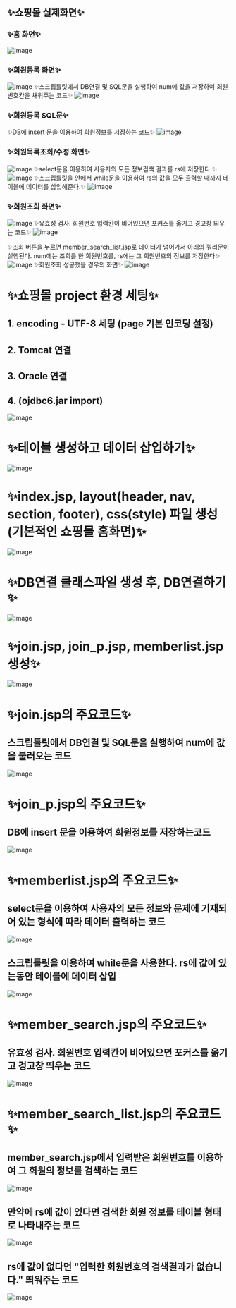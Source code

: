 ## ✨쇼핑몰 실제화면✨
### ✨홈 화면✨
![image](https://github.com/whasdnck/shoppingmall/assets/127116197/b0da942c-5b75-4040-bd59-0f506801a4a8)
### ✨회원등록 화면✨
![image](https://github.com/whasdnck/shoppingmall/assets/127116197/c3ff2510-a346-4fc3-ab63-1acdf6cb714b)
✨스크립틀릿에서 DB연결 및 SQL문을 실행하여 num에 값을 저장하여 회원번호칸을 채워주는 코드✨
![image](https://github.com/whasdnck/shoppingmall/assets/127116197/dd68d1ff-a114-484a-b0e2-869fcaa40c15)
### ✨회원등록 SQL문✨
✨DB에 insert 문을 이용하여 회원정보를 저장하는 코드✨
![image](https://github.com/whasdnck/shoppingmall/assets/127116197/a157decf-9b34-4229-b8d2-45a2ad4f397e)
### ✨회원목록조회/수정 화면✨
![image](https://github.com/whasdnck/shoppingmall/assets/127116197/e7e5d068-ce7e-4922-b3ce-7cb11f855174)
✨select문을 이용하여 사용자의 모든 정보검색 결과를 rs에 저장한다.✨
![image](https://github.com/whasdnck/shoppingmall/assets/127116197/012e9def-3ef8-419d-9bd2-86ee3f292cd8)
✨스크립틀릿을 안에서 while문을 이용하여 rs의 값을 모두 출력할 때까지 테이블에 데이터를 삽입해준다.✨
![image](https://github.com/whasdnck/shoppingmall/assets/127116197/20a66a95-3587-4acc-8b8a-791a903ef9e3)
### ✨회원조회 화면✨
![image](https://github.com/whasdnck/shoppingmall/assets/127116197/e02d0247-7340-469a-aaba-d71fae9a8449)
✨유효성 검사. 회원번호 입력칸이 비어있으면 포커스를 옮기고 경고창 띄우는 코드✨
![image](https://github.com/whasdnck/shoppingmall/assets/127116197/2fd16855-8bb0-456d-b7ca-fbacbcb04411)

✨조회 버튼을 누르면 member_search_list.jsp로 데이터가 넘어가서 아래의 쿼리문이 실행된다.
num에는 조회를 한 회원번호를, rs에는 그 회원번호의 정보를 저장한다✨
![image](https://github.com/whasdnck/shoppingmall/assets/127116197/06bfbd59-1eee-41b4-b263-43a3f880e035)
✨회원조회 성공했을 경우의 화면✨
![image](https://github.com/whasdnck/shoppingmall/assets/127116197/6ec32db7-55f0-4c3d-b593-d1d3d3ddbad7)

# ✨쇼핑몰 project 환경 세팅✨
## 1. encoding - UTF-8 세팅 (page 기본 인코딩 설정)
## 2. Tomcat 연결
## 3. Oracle 연결
## 4. (ojdbc6.jar import)
![image](https://github.com/whasdnck/shoppingmall/assets/127116197/e986307f-2b5f-4c95-8baf-365434353f9c)
# ✨테이블 생성하고 데이터 삽입하기✨
![image](https://github.com/whasdnck/shoppingmall/assets/127116197/87b1e77d-5452-415d-8446-f741f22ff3d8)
# ✨index.jsp, layout(header, nav, section, footer), css(style) 파일 생성 (기본적인 쇼핑몰 홈화면)✨
![image](https://github.com/whasdnck/shoppingmall/assets/127116197/e1fe808e-2938-4f87-938b-9e4a81714ba4)
# ✨DB연결 클래스파일 생성 후, DB연결하기✨
![image](https://github.com/whasdnck/shoppingmall/assets/127116197/91a35ef8-d76d-4986-8ae0-b241d4dd21d7)
# ✨join.jsp, join_p.jsp, memberlist.jsp 생성✨
![image](https://github.com/whasdnck/shoppingmall/assets/127116197/c15f0e4f-86f0-4f39-b74c-615186691c86)
# ✨join.jsp의 주요코드✨
## 스크립틀릿에서 DB연결 및 SQL문을 실행하여 num에 값을 불러오는 코드
![image](https://github.com/whasdnck/shoppingmall/assets/127116197/b9c3e69d-ac28-4b28-88d9-e3964d84893f)
# ✨join_p.jsp의 주요코드✨
## DB에 insert 문을 이용하여 회원정보를 저장하는코드
![image](https://github.com/whasdnck/shoppingmall/assets/127116197/0a9a2037-09ac-45bc-aeb2-a41dd675004c)
# ✨memberlist.jsp의 주요코드✨
## select문을 이용하여 사용자의 모든 정보와 문제에 기재되어 있는 형식에 따라 데이터 출력하는 코드
![image](https://github.com/whasdnck/shoppingmall/assets/127116197/7c1a8953-3ff9-4b4a-85fd-7eca8b470995)
## 스크립틀릿을 이용하여 while문을 사용한다. rs에 값이 있는동안 테이블에 데이터 삽입
![image](https://github.com/whasdnck/shoppingmall/assets/127116197/97072bcb-d809-4233-9250-003e6795d640)
# ✨member_search.jsp의 주요코드✨
## 유효성 검사. 회원번호 입력칸이 비어있으면 포커스를 옮기고 경고창 띄우는 코드
![image](https://github.com/whasdnck/shoppingmall/assets/127116197/527947d7-dd86-413c-9b67-d6218a1f146b)
# ✨member_search_list.jsp의 주요코드✨
## member_search.jsp에서 입력받은 회원번호를 이용하여 그 회원의 정보를 검색하는 코드
![image](https://github.com/whasdnck/shoppingmall/assets/127116197/982c48d3-263e-4b54-b4f3-8cdda267d2d9)
## 만약에 rs에 값이 있다면 검색한 회원 정보를 테이블 형태로 나타내주는 코드
![image](https://github.com/whasdnck/shoppingmall/assets/127116197/bff5548c-3e69-4049-9228-2f86df35c184)
## rs에 값이 없다면 "입력한 회원번호의 검색결과가 없습니다." 띄워주는 코드
![image](https://github.com/whasdnck/shoppingmall/assets/127116197/9f35ee2a-dddd-40d9-80cf-c3ca2a27cf65)






































